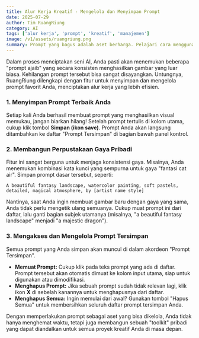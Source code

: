 ```yaml
---
title: Alur Kerja Kreatif - Mengelola dan Menyimpan Prompt
date: 2025-07-29
author: Tim RuangRiung
category: AI
tags: ['alur kerja', 'prompt', 'kreatif', 'manajemen']
image: /v1/assets/ruangriung.png
summary: Prompt yang bagus adalah aset berharga. Pelajari cara menggunakan fitur simpan, muat, dan hapus prompt di RuangRiung untuk mempercepat proses kreatif Anda.
---
```


Dalam proses menciptakan seni AI, Anda pasti akan menemukan beberapa "prompt ajaib" yang secara konsisten menghasilkan gambar yang luar biasa. Kehilangan prompt tersebut bisa sangat disayangkan. Untungnya, RuangRiung dilengkapi dengan fitur untuk menyimpan dan mengelola prompt favorit Anda, menciptakan alur kerja yang lebih efisien.

### 1. Menyimpan Prompt Terbaik Anda

Setiap kali Anda berhasil membuat prompt yang menghasilkan visual memukau, jangan biarkan hilang! Setelah prompt tertulis di kolom utama, cukup klik tombol **Simpan (ikon save)**. Prompt Anda akan langsung ditambahkan ke daftar "Prompt Tersimpan" di bagian bawah panel kontrol.

### 2. Membangun Perpustakaan Gaya Pribadi

Fitur ini sangat berguna untuk menjaga konsistensi gaya. Misalnya, Anda menemukan kombinasi kata kunci yang sempurna untuk gaya "fantasi cat air". Simpan prompt dasar tersebut, seperti:

`A beautiful fantasy landscape, watercolor painting, soft pastels, detailed, magical atmosphere, by [artist name style]`

Nantinya, saat Anda ingin membuat gambar baru dengan gaya yang sama, Anda tidak perlu mengetik ulang semuanya. Cukup muat prompt ini dari daftar, lalu ganti bagian subjek utamanya (misalnya, "a beautiful fantasy landscape" menjadi "a majestic dragon").

### 3. Mengakses dan Mengelola Prompt Tersimpan

Semua prompt yang Anda simpan akan muncul di dalam akordeon "Prompt Tersimpan".

* **Memuat Prompt:** Cukup klik pada teks prompt yang ada di daftar. Prompt tersebut akan otomatis dimuat ke kolom input utama, siap untuk digunakan atau dimodifikasi.
* **Menghapus Prompt:** Jika sebuah prompt sudah tidak relevan lagi, klik ikon **X** di sebelah kanannya untuk menghapusnya dari daftar.
* **Menghapus Semua:** Ingin memulai dari awal? Gunakan tombol "Hapus Semua" untuk membersihkan seluruh daftar prompt tersimpan Anda.

Dengan memperlakukan prompt sebagai aset yang bisa dikelola, Anda tidak hanya menghemat waktu, tetapi juga membangun sebuah "toolkit" pribadi yang dapat diandalkan untuk semua proyek kreatif Anda di masa depan.
